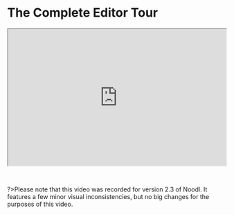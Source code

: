 # The Complete Editor Tour

<div style="padding:62.5% 0 0 0;position:relative;"><iframe width="100%" height="100%" src="https://www.youtube.com/embed/gbEKSQKocHc" style="position:absolute;top:0;left:0; frameborder="0" allow="accelerometer; autoplay; encrypted-media; gyroscope; picture-in-picture" allowfullscreen></iframe>
</iframe></div>
<br>
<br>

?>Please note that this video was recorded for version 2.3 of Noodl. It features a few minor visual inconsistencies, but no big changes for the purposes of this video.
